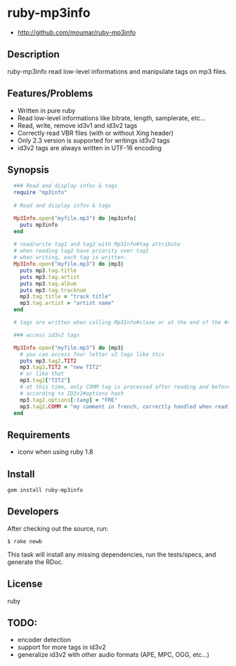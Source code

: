 # ruby-mp3info

* http://github.com/moumar/ruby-mp3info

## Description

ruby-mp3info read low-level informations and manipulate tags on mp3 files.

## Features/Problems

* Written in pure ruby 
* Read low-level informations like bitrate, length, samplerate, etc...
* Read, write, remove id3v1 and id3v2 tags
* Correctly read VBR files (with or without Xing header)
* Only 2.3 version is supported for writings id3v2 tags
* id3v2 tags are always written in UTF-16 encoding

## Synopsis

```ruby
  ### Read and display infos & tags
  require "mp3info"
  
  # Read and display infos & tags

  Mp3Info.open("myfile.mp3") do |mp3info|
    puts mp3info
  end
  
  # read/write tag1 and tag2 with Mp3Info#tag attribute
  # when reading tag2 have priority over tag1
  # when writing, each tag is written.
  Mp3Info.open("myfile.mp3") do |mp3|
    puts mp3.tag.title   
    puts mp3.tag.artist   
    puts mp3.tag.album
    puts mp3.tag.tracknum
    mp3.tag.title = "track title"
    mp3.tag.artist = "artist name"
  end

  # tags are written when calling Mp3Info#close or at the end of the #open block

  ### access id3v2 tags

  Mp3Info.open("myfile.mp3") do |mp3|
    # you can access four letter v2 tags like this
    puts mp3.tag2.TIT2
    mp3.tag2.TIT2 = "new TIT2"
    # or like that
    mp3.tag2["TIT2"]
    # at this time, only COMM tag is processed after reading and before writing
    # according to ID3v2#options hash
    mp3.tag2.options[:lang] = "FRE"
    mp3.tag2.COMM = "my comment in french, correctly handled when reading and writing"
  end
```

## Requirements

* iconv when using ruby 1.8

## Install

    gem install ruby-mp3info

## Developers

After checking out the source, run:

    $ rake newb

This task will install any missing dependencies, run the tests/specs, and generate the RDoc.

## License

ruby

## TODO:

* encoder detection
* support for more tags in id3v2
* generalize id3v2 with other audio formats (APE, MPC, OGG, etc...)
